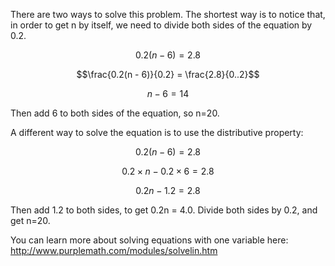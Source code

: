 There are two ways to solve this problem. The shortest
way is to notice that, in order to get n by itself, we need to divide both sides of the equation by 0.2.

$$0.2\left( n - 6 \right) = 2.8$$

$$\frac{0.2(n - 6)}{0.2} = \frac{2.8}{0..2}$$

$$n - 6 = 14$$

Then add 6 to both sides of the equation, so n=20.

A different way to solve the equation is to use the distributive
property:

$$0.2\left( n - 6 \right) = 2.8$$

$$0.2 \times n - 0.2 \times 6 = 2.8$$

$$0.2n - 1.2 = 2.8$$

Then add 1.2 to both sides, to get 0.2n = 4.0. Divide both sides by 0.2, and get n=20.

You can learn more about solving equations with one variable here: <http://www.purplemath.com/modules/solvelin.htm>
